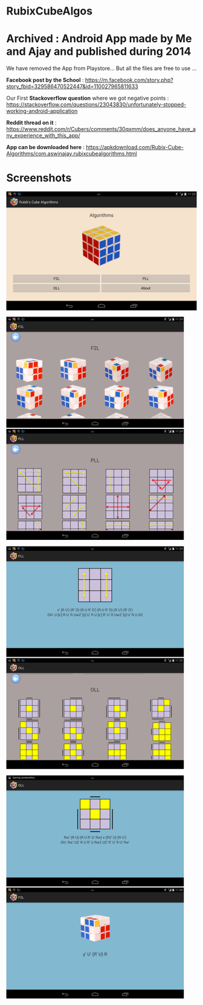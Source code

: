 # RubixCubeAlgos

# Archived : Android App made by Me and Ajay and published during 2014 

We have removed the App from Playstore... But all the files are free to use ... 

**Facebook post by the School** : https://m.facebook.com/story.php?story_fbid=329586470522447&id=110027965811633

Our First **Stackoverflow question** where we got negative points : https://stackoverflow.com/questions/23043830/unfortunately-stopped-working-android-application

**Reddit thread on it** : https://www.reddit.com/r/Cubers/comments/30qxmm/does_anyone_have_any_experience_with_this_app/

**App can be downloaded here** : https://apkdownload.com/Rubix-Cube-Algorithms/com.aswinajay.rubixcubealgorithms.html


# Screenshots 

![alt-text-1](https://github.com/aswinkumar1999/RubixCubeAlgos/blob/master/Images/Screenshot_2014-04-13-11-23-52.png) 
<p float="left">
  <img src="https://github.com/aswinkumar1999/RubixCubeAlgos/blob/master/Images/Screenshot_2014-04-13-11-24-02.png" width="470" />
  <img src="https://github.com/aswinkumar1999/RubixCubeAlgos/blob/master/Images/Screenshot_2014-04-13-11-24-49.png" width="470" /> 
</p>
<p float="left">
  <img src="https://github.com/aswinkumar1999/RubixCubeAlgos/blob/master/Images/Screenshot_2014-04-13-11-24-56.png" width="470" />
  <img src="https://github.com/aswinkumar1999/RubixCubeAlgos/blob/master/Images/Screenshot_2014-04-13-11-25-18.png" width="470" /> 
</p>
<p float="left">
  <img src="https://github.com/aswinkumar1999/RubixCubeAlgos/blob/master/Images/Screenshot_2014-04-13-11-25-22.png" width="470" />
  <img src="https://github.com/aswinkumar1999/RubixCubeAlgos/blob/master/Images/Screenshot_2014-04-13-11-26-06.png" width="470" /> 
</p>
